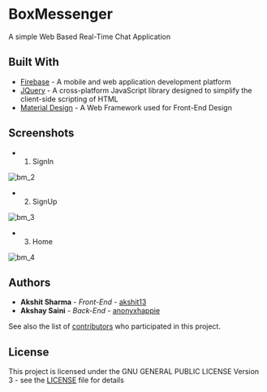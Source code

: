 # BoxMessenger
A simple Web Based Real-Time Chat Application

## Built With

* [Firebase](https://firebase.google.com/) - A mobile and web application development platform
* [JQuery](https://jquery.com/) - A cross-platform JavaScript library designed to simplify the client-side scripting of HTML 
* [Material Design](https://material.io/guidelines/) - A Web Framework used for Front-End Design

## Screenshots

* 1. SignIn

![bm_2](https://user-images.githubusercontent.com/9645332/34606038-d8212a0e-f233-11e7-9c44-7311bae18d7c.png)

* 2. SignUp

![bm_3](https://user-images.githubusercontent.com/9645332/34606040-d863d2d2-f233-11e7-8b99-ba5c6a4e56d0.png)

* 3. Home

![bm_4](https://user-images.githubusercontent.com/9645332/34606842-f3f7e274-f236-11e7-98c5-fdb8e3fe47b0.png)


## Authors

* **Akshit Sharma** - *Front-End* - [akshit13](https://github.com/akshit13)
* **Akshay Saini** - *Back-End* - [anonyxhappie](https://github.com/anonyxhappie)

See also the list of [contributors](https://github.com/anonyxhappie/BoxMessenger/contributors) who participated in this project.

## License

This project is licensed under the GNU GENERAL PUBLIC LICENSE Version 3 - see the [LICENSE](LICENSE) file for details

